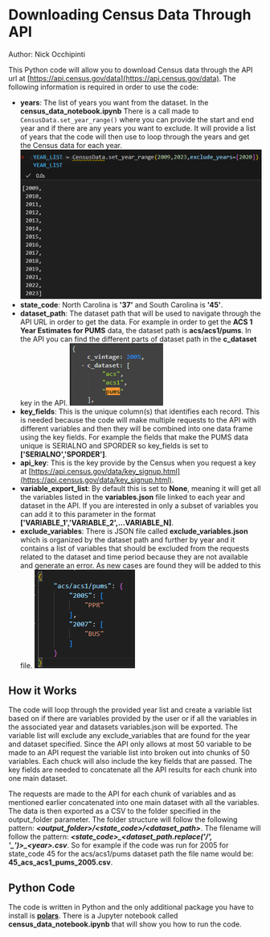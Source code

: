 # Downloading Census Data Through API

Author: Nick Occhipinti

This Python code will allow you to download Census data through the API url at [https://api.census.gov/data](https://api.census.gov/data).  The following information is required in order to use the code:
 * **years**: The list of years you want from the dataset.  In the **census_data_notebook.ipynb** There is a call made to ```CensusData.set_year_range()``` where you can provide the start and end year and if there are any years you want to exclude.  It will provide a list of years that the code will then use to loop through the years and get the Census data for each year.
![alt text](img/year_list.png) 
 * **state_code**:  North Carolina is **'37'** and South Carolina is **'45'**.
 * **dataset_path**: The dataset path that will be used to navigate through the API URL in order to get the data.  For example in order to get the **ACS 1 Year Estimates for PUMS** data, the dataset path is **acs/acs1/pums**.  In the API you can find the different parts of dataset path in the **c_dataset** key in the API.
  ![alt text](img/c_dataset.png)
* **key_fields**: This is the unique column(s) that identifies each record. This is needed because the code will make multiple requests to the API with different variables and then they will be combined into one data frame using the key fields.  For example the fields that make the PUMS data unique is SERIALNO and SPORDER so key_fields is set to **['SERIALNO','SPORDER']**.
* **api_key**: This is the key provide by the Census when you request a key at [https://api.census.gov/data/key_signup.html](https://api.census.gov/data/key_signup.html).
* **variable_export_list**: By default this is set to **None**, meaning it will get all the variables listed in the **variables.json** file linked to each year and dataset in the API.  If you are interested in only a subset of variables you can add it to this parameter in the format **['VARIABLE_1','VARIABLE_2',...VARIABLE_N]**.
* **exclude_variables**: There is JSON file called **exclude_variables.json** which is organized by the dataset path and further by year and it contains a list of variables that should be excluded from the requests related to the dataset and time period because they are not available and generate an error.  As new cases are found they will be added to this file.
![alt text](img/exclude_variables.png)

## How it Works
The code will loop through the provided year list and create a variable list based on if there are variables provided by the user or if all the variables in the associated year and datasets variables.json will be exported.  The variable list will exclude any exclude_variables that are found for the year and dataset specified.  Since the API only allows at most 50 variable to be made to an API request the variable list into broken out into chunks of 50 variables.  Each chuck will also include the key fields that are passed.  The key fields are needed to concatenate all the API results for each chunk into one main dataset.

The requests are made to the API for each chunk of variables and as mentioned earlier concatenated into one main dataset with all the variables.  The data is then exported as a CSV to the folder specified in the output_folder parameter.  The folder structure will follow the following pattern: **_\<output_folder>/\<state_code>/\<dataset_path>_**.  The filename will follow the pattern: **_\<state_code\>\_\<dataset_path.replace('/', '\_')>\_\<year>\.csv_**.  So for example if the code was run for 2005 for state_code 45 for the acs/acs1/pums dataset path the file name would be: **45_acs_acs1_pums_2005.csv**. 

## Python Code
The code is written in Python and the only additional package you have to install is [**polars**](https://pola.rs/).  There is a Jupyter notebook called **census_data_notebook.ipynb** that will show you how to run the code.




